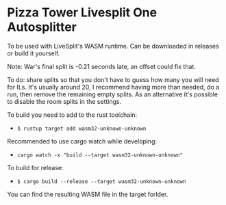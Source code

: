 # Pizza Tower Livesplit One Autosplitter

To be used with LiveSplit's WASM runtime. Can be downloaded in releases or build it yourself.

Note: War's final split is -0.21 seconds late, an offset could fix that.

To do: share splits so that you don't have to guess how many you will need for ILs. It's usually around 20, I recommend having more than needed, do a run, then remove the remaining empty splits. As an alternative it's possible to disable the room splits in the settings.

To build you need to add to the rust toolchain:

* `$ rustup target add wasm32-unknown-unknown`

Recommended to use cargo watch while developing:

* `cargo watch -x "build --target wasm32-unknown-unknown"`

To build for release:

* `$ cargo build --release --target wasm32-unknown-unknown`

You can find the resulting WASM file in the target forlder.
